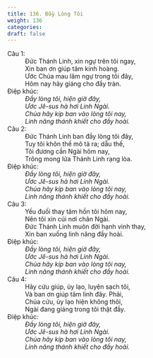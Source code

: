 ```yaml
---
title: 136. Đầy Lòng Tôi
weight: 136
categories: 
draft: false
---
```

<dl><dt>Câu 1:</dt><dd data-verse="1">Đức Thánh Linh, xin ngự trên tôi ngay, <br/>Xin ban ơn giúp tâm kinh hoàng. <br/>Ước Chúa mau lâm ngự trong tôi đây, <br/>Hôm nay hãy giáng cho đầy tràn. </dd><dt>Điệp khúc:</dt><dd data-chorus="1"><em>Đầy lòng tôi, hiện giờ đây, <br/>Ước Jê-sus hà hơi Linh Ngài. <br/>Chúa hãy kíp ban vào lòng tôi nay, <br/>Linh năng thánh khiết cho đầy hoài. </em></dd><dt>Câu 2:</dt><dd data-verse="2">Đức Thánh Linh ban đầy lòng tôi đây, <br/>Tuy tôi khôn thế mô tả ra; dẫu thế, <br/>Tôi đương cần Ngài hôm nay, <br/>Trông mong lửa Thánh Linh rạng lòa. </dd><dt>Điệp khúc:</dt><dd data-chorus="1"><em>Đầy lòng tôi, hiện giờ đây, <br/>Ước Jê-sus hà hơi Linh Ngài. <br/>Chúa hãy kíp ban vào lòng tôi nay, <br/>Linh năng thánh khiết cho đầy hoài. </em></dd><dt>Câu 3:</dt><dd data-verse="3">Yếu đuối thay tâm hồn tôi hôm nay, <br/>Nên tôi xin cúi nơi chân Ngài. <br/>Đức Thánh Linh muôn đời hạnh vinh thay, <br/>Xin ban xuống linh năng đầy hoài. </dd><dt>Điệp khúc:</dt><dd data-chorus="1"><em>Đầy lòng tôi, hiện giờ đây, <br/>Ước Jê-sus hà hơi Linh Ngài. <br/>Chúa hãy kíp ban vào lòng tôi nay, <br/>Linh năng thánh khiết cho đầy hoài. </em></dd><dt>Câu 4:</dt><dd data-verse="4">Hãy cứu giúp, ủy lạo, luyện sạch tôi, <br/>Và ban ơn giúp tâm linh đây. Phải, <br/>Chúa cứu, ủy lạo hiện không thôi, <br/>Ngài đang giáng trong tôi thật đầy. </dd><dt>Điệp khúc:</dt><dd data-chorus="1"><em>Đầy lòng tôi, hiện giờ đây, <br/>Ước Jê-sus hà hơi Linh Ngài. <br/>Chúa hãy kíp ban vào lòng tôi nay, <br/>Linh năng thánh khiết cho đầy hoài. </em></dd></dl>